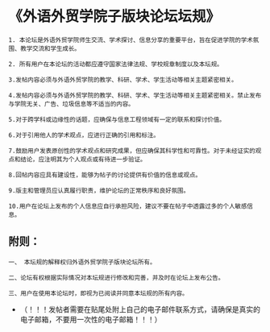 # 《外语外贸学院子版块论坛坛规》

    1. 本论坛是外语外贸学院师生交流、学术探讨、信息分享的重要平台，旨在促进学院的学术氛围、教学交流和学生成长。

    2. 所有用户在本论坛的活动都应遵守国家法律法规、学校规章制度以及本坛规。

    3.发帖内容必须与外语外贸学院的教学、科研、学术、学生活动等相关主题紧密相关。

    4.发帖内容必须与外语外贸学院的教学、科研、学术、学生活动等相关主题紧密相关。禁止发布与学院无关、广告、垃圾信息等不适当的内容。

    5.对于跨学科或边缘性的话题，应确保与信息工程领域有一定的联系和探讨价值。

    6.对于引用他人的学术观点，应进行正确的引用和标注。

    7.鼓励用户发表原创性的学术观点和研究成果，但应确保其科学性和可靠性。对于未经证实的观点和结论，应注明其为个人观点或有待进一步验证。

    8.回帖内容应具有建设性，能够为帖子的讨论提供有价值的信息或观点。

    9.版主和管理员应认真履行职责，维护论坛的正常秩序和良好氛围。

    10.用户在论坛上发布的个人信息应自行承担风险，建议不要在帖子中透露过多的个人敏感信息。

## 附则：

    一、 本坛规的解释权归外语外贸学院子版块论坛所有。

    二、论坛有权根据实际情况对本坛规进行修改和完善，并及时在论坛上发布公告。

    三、用户在使用本论坛时，即视为已阅读并同意本坛规的所有内容。

- （！！！发帖者需要在贴尾处附上自己的电子邮件联系方式，请确保是真实的电子邮箱，不要用一次性的电子邮箱！！！）